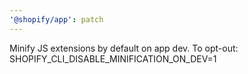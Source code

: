 ```yaml
---
'@shopify/app': patch
---
```


Minify JS extensions by default on app dev. To opt-out: SHOPIFY_CLI_DISABLE_MINIFICATION_ON_DEV=1

